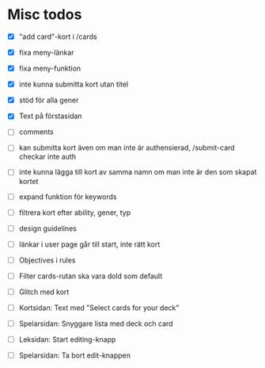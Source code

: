 # Misc todos
- [x] "add card"-kort i /cards
- [x] fixa meny-länkar
- [x] fixa meny-funktion
- [x] inte kunna submitta kort utan titel
- [x] stöd för alla gener
- [x] Text på förstasidan
- [ ] comments
- [ ] kan submitta kort även om man inte är authensierad, /submit-card checkar inte auth
- [ ] inte kunna lägga till kort av samma namn om man inte är den som skapat kortet
- [ ] expand funktion för keywords
- [ ] filtrera kort efter ability, gener, typ
- [ ] design guidelines
- [ ] länkar i user page går till start, inte rätt kort

- [ ] Objectives i rules
- [ ] Filter cards-rutan ska vara dold som default
- [ ] Glitch med kort
- [ ] Kortsidan: Text med "Select cards for your deck"
- [ ] Spelarsidan: Snyggare lista med deck och card
- [ ] Leksidan: Start editing-knapp
- [ ] Spelarsidan: Ta bort edit-knappen
